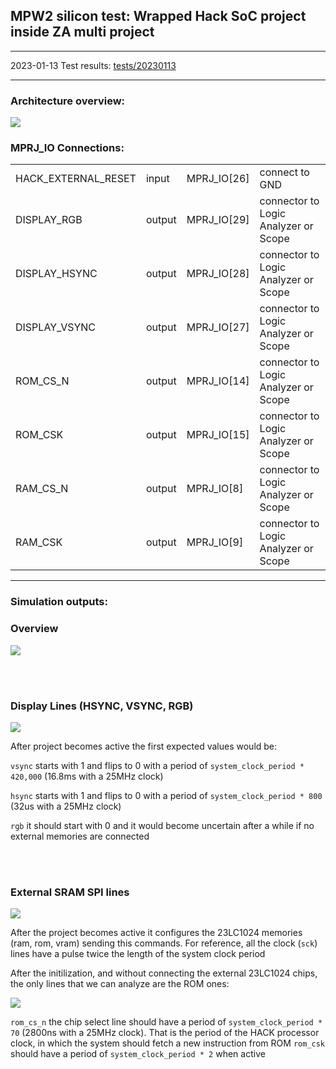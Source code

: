 
## **MPW2 silicon test: Wrapped Hack SoC project inside ZA multi project**
---

2023-01-13 Test results: [tests/20230113](tests/20230113/)

---
### **Architecture overview:**

![](docs/wrapped_hack_soc_design_overview.png)

### **MPRJ_IO Connections:**

| |  | |  |
|---|---|---|---|
|HACK_EXTERNAL_RESET|input|MPRJ_IO[26]|connect to GND|
|DISPLAY_RGB |output|MPRJ_IO[29]|connector to Logic Analyzer or Scope|
|DISPLAY_HSYNC |output|MPRJ_IO[28]|connector to Logic Analyzer or Scope|
|DISPLAY_VSYNC |output|MPRJ_IO[27]|connector to Logic Analyzer or Scope|
|ROM_CS_N |output|MPRJ_IO[14]|connector to Logic Analyzer or Scope|
|ROM_CSK |output|MPRJ_IO[15]|connector to Logic Analyzer or Scope|
|RAM_CS_N |output|MPRJ_IO[8]|connector to Logic Analyzer or Scope|
|RAM_CSK |output|MPRJ_IO[9]|connector to Logic Analyzer or Scope|

---
### **Simulation outputs:**


### Overview

![](docs/simulation_overview.png)

<br/>
<br/>


### Display Lines (HSYNC, VSYNC, RGB)

![](docs/simulation_DisplayLines.png)

After project becomes active the first expected values would be:

`vsync` starts with 1 and flips to 0 with a period of `system_clock_period * 420,000` (16.8ms with a 25MHz clock)

`hsync` starts with 1 and flips to 0 with a period of `system_clock_period * 800` (32us with a 25MHz clock)

`rgb` it should start with 0 and it would become uncertain after a while if no external memories are connected


<br/>
<br/>

### External SRAM SPI lines

![](docs/simulation_SRAM_SPI_Lines.png)

After the project becomes active it configures the 23LC1024 memories (ram, rom, vram) sending this commands.
For reference, all the clock (`sck`) lines have a pulse twice the length of the system clock period 

After the initilization, and without connecting the external 23LC1024 chips, the only lines that we can analyze are the ROM ones:

![](docs/simulation_ROM_Lines.png)

`rom_cs_n` the chip select line should have a period of `system_clock_period * 70` (2800ns with a 25MHz clock). That is the period of the HACK processor clock, in which the system should fetch a new instruction from ROM
`rom_csk` should have a period of `system_clock_period * 2` when active





